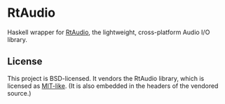 # RtAudio

Haskell wrapper for [RtAudio](http://www.music.mcgill.ca/~gary/rtaudio/), the lightweight, cross-platform Audio I/O library.

## License

This project is BSD-licensed. It vendors the RtAudio library, which is licensed as [MIT-like](http://www.music.mcgill.ca/~gary/rtmidi/index.html#license). (It is also embedded in the headers of the vendored source.)
